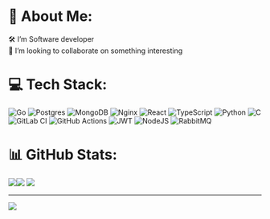 # 💫 About Me:
🛠️ I’m Software developer<br>💞️ I’m looking to collaborate on something interesting<br>


# 💻 Tech Stack:
![Go](https://img.shields.io/badge/go-%2300ADD8.svg?style=flat&logo=go&logoColor=white) ![Postgres](https://img.shields.io/badge/postgres-%23316192.svg?style=flat&logo=postgresql&logoColor=white) ![MongoDB](https://img.shields.io/badge/MongoDB-%234ea94b.svg?style=flat&logo=mongodb&logoColor=white) ![Nginx](https://img.shields.io/badge/nginx-%23009639.svg?style=flat&logo=nginx&logoColor=white)  ![React](https://img.shields.io/badge/react-%2320232a.svg?style=flat&logo=react&logoColor=%2361DAFB) ![TypeScript](https://img.shields.io/badge/typescript-%23007ACC.svg?style=flat&logo=typescript&logoColor=white) ![Python](https://img.shields.io/badge/python-3670A0?style=flat&logo=python&logoColor=ffdd54) ![C](https://img.shields.io/badge/c-%2300599C.svg?style=flat&logo=c&logoColor=white) ![GitLab CI](https://img.shields.io/badge/gitlab%20CI-%23181717.svg?style=flat&logo=gitlab&logoColor=white) ![GitHub Actions](https://img.shields.io/badge/github%20actions-%232671E5.svg?style=flat&logo=githubactions&logoColor=white) ![JWT](https://img.shields.io/badge/JWT-black?style=flat&logo=JSON%20web%20tokens) ![NodeJS](https://img.shields.io/badge/node.js-6DA55F?style=flat&logo=node.js&logoColor=white) ![RabbitMQ](https://img.shields.io/badge/rabbitmq-FF6600?style=flat&logo=rabbitmq&logoColor=white)
# 📊 GitHub Stats:
![](https://github-readme-streak-stats.herokuapp.com/?user=devv4n&theme=default&hide_border=false)![](https://github-readme-stats.vercel.app/api?username=devv4n&theme=default&hide_border=false&include_all_commits=true&count_private=true)
![](https://github-readme-stats.vercel.app/api/top-langs/?username=devv4n&theme=default&hide_border=false&include_all_commits=true&count_private=true&layout=compact)



---
[![](https://visitcount.itsvg.in/api?id=devv4n&icon=0&color=0)](https://visitcount.itsvg.in)
